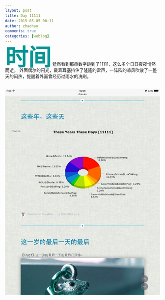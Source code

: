 ```yaml
---
layout: post
title: Day 11111
date: 2015-05-05 00:11
author: zhaohao
comments: true
categories: [weblog]
---
```

<font color="#059494"><span style="font-size: 75px; line-height: 60px;"><b>时间</b></span></font> 猛然看到那串数字跳到了11111，这么多个日日夜夜悄然而逝。
外面偶尔的闪光，戴着耳塞挡住了隆隆的雷声，一阵阵的凉风吹散了一整天的闷热，提醒着外面曾经历过雨水的洗刷。

&nbsp;<a href="/Media/IMG_0068.jpg"><img src="/Media/IMG_0068.jpg" alt=""></a>&nbsp;
